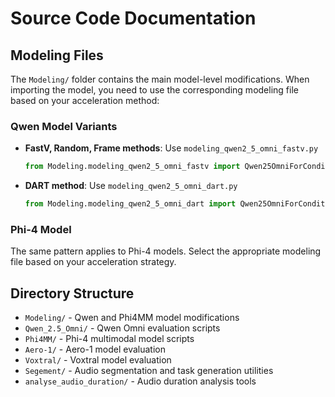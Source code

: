 # Source Code Documentation

## Modeling Files

The `Modeling/` folder contains the main model-level modifications. When importing the model, you need to use the corresponding modeling file based on your acceleration method:

### Qwen Model Variants

- **FastV, Random, Frame methods**: Use `modeling_qwen2_5_omni_fastv.py`
  ```python
  from Modeling.modeling_qwen2_5_omni_fastv import Qwen25OmniForConditionalGeneration
  ```

- **DART method**: Use `modeling_qwen2_5_omni_dart.py`
  ```python
  from Modeling.modeling_qwen2_5_omni_dart import Qwen25OmniForConditionalGeneration
  ```

### Phi-4 Model

The same pattern applies to Phi-4 models. Select the appropriate modeling file based on your acceleration strategy.

## Directory Structure

- `Modeling/` - Qwen and Phi4MM model modifications
- `Qwen_2.5_Omni/` - Qwen Omni evaluation scripts
- `Phi4MM/` - Phi-4 multimodal model scripts
- `Aero-1/` - Aero-1 model evaluation
- `Voxtral/` - Voxtral model evaluation
- `Segement/` - Audio segmentation and task generation utilities
- `analyse_audio_duration/` - Audio duration analysis tools
